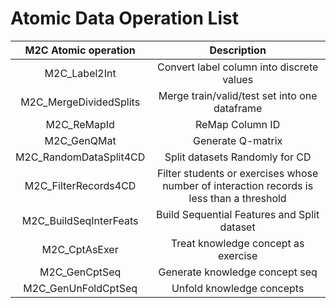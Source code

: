 # Atomic Data Operation List

|    M2C Atomic operation    |                         Description                          |
| :--------------------: | :----------------------------------------------------------: |
|     M2C_Label2Int      |          Convert label column into discrete values           |
| M2C_MergeDividedSplits |        Merge train/valid/test set into one dataframe         |
|      M2C_ReMapId       |                       ReMap Column ID                        |
|      M2C_GenQMat       |                      Generate Q-matrix                       |
| M2C_RandomDataSplit4CD |                Split datasets Randomly for CD                |
|  M2C_FilterRecords4CD  | Filter students or exercises whose number of interaction records is less than a threshold |
| M2C_BuildSeqInterFeats |         Build Sequential Features and Split dataset          |
|     M2C_CptAsExer      |             Treat knowledge concept as exercise              |
|     M2C_GenCptSeq      |                Generate knowledge concept seq                |
|  M2C_GenUnFoldCptSeq   |                  Unfold knowledge concepts                   |
